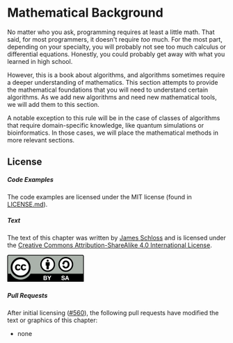 # Mathematical Background

No matter who you ask, programming requires at least a little math.
That said, for most programmers, it doesn't require *too* much.
For the most part, depending on your specialty, you will probably not see too much calculus or differential equations.
Honestly, you could probably get away with what you learned in high school.

However, this is a book about algorithms, and algorithms sometimes require a deeper understanding of mathematics.
This section attempts to provide the mathematical foundations that you will need to understand certain algorithms.
As we add new algorithms and need new mathematical tools, we will add them to this section.

A notable exception to this rule will be in the case of classes of algorithms that require domain-specific knowledge, like quantum simulations or bioinformatics.
In those cases, we will place the mathematical methods in more relevant sections.

## License

##### Code Examples

The code examples are licensed under the MIT license (found in [LICENSE.md](https://github.com/algorithm-archivists/algorithm-archive/blob/main/LICENSE.md)).

##### Text

The text of this chapter was written by [James Schloss](https://github.com/leios) and is licensed under the [Creative Commons Attribution-ShareAlike 4.0 International License](https://creativecommons.org/licenses/by-sa/4.0/legalcode).

[<p><img  class="center" src="../cc/CC-BY-SA_icon.svg" /></p>](https://creativecommons.org/licenses/by-sa/4.0/)

##### Pull Requests

After initial licensing ([#560](https://github.com/algorithm-archivists/algorithm-archive/pull/560)), the following pull requests have modified the text or graphics of this chapter:
- none
